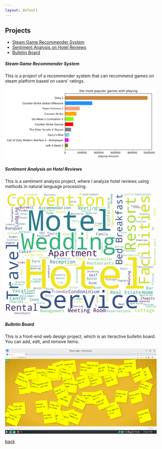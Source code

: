 ```yaml
---
layout: default
---
```


## Projects

<ul>
<li> <a href="blogs/Recommender-System-on-Game.html"> Steam Game Recommender System </a> </li>
<li> <a href="blogs/Sentiment-Analysis-on-Hotel-Reviews.html"> Sentiment Analysis on Hotel Reviews </a> </li>
<li> <a href="Bulletin Board.html"> Bulletin Board </a> </li>
</ul>

##### Steam Game Recommender System
This is a project of a recommender system that can recommend games on steam platform based on users' ratings.

<img src = "/figures/recommenderSystem/game_play_char.png" alt = "game playing bar chart" width="500">

##### Sentiment Analysis on Hotel Reviews
This is a sentiment analysis project, where I analyze hotel reviews using methods in natural language processing.

<img src = "/figures/HotelReview/wordCloud.jpg" alt = "Characters Occurrence" width="500">

##### Bulletin Board
This is a front-end web design project, which is an iteractive bulletin board. You can add, edit, and remove items.

<img src = "/figures/bulletinBoard/bulletin_board.png" alt = "Bulletin Board" width = "500">

[back](./)
